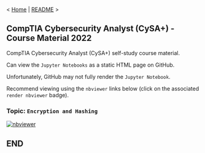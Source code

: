 < [Home](https://github.com/SeanOhAileasa) | [README](https://github.com/SeanOhAileasa/cap-encryption-and-hashing/blob/main/README.md) >

## CompTIA Cybersecurity Analyst (CySA+) - Course Material 2022

CompTIA Cybersecurity Analyst (CySA+) self-study course material.

Can view the ``Jupyter Notebooks`` as a static HTML page on GitHub.

Unfortunately, GitHub may not fully render the ``Jupyter Notebook``.

Recommend viewing using the ``nbviewer`` links below (click on the associated ``render nbviewer`` badge).

### Topic: ``Encryption and Hashing``

[![nbviewer](https://raw.githubusercontent.com/jupyter/design/master/logos/Badges/nbviewer_badge.svg)](https://nbviewer.jupyter.org/github/SeanOhAileasa/cap-encryption-and-hashing/blob/main/cap-encryption-and-hashing.ipynb)

## END